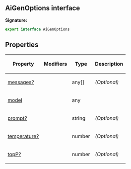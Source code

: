 
## AiGenOptions interface

**Signature:**

```typescript
export interface AiGenOptions 
```

## Properties

<table><thead><tr><th>

Property


</th><th>

Modifiers


</th><th>

Type


</th><th>

Description


</th></tr></thead>
<tbody><tr><td>

[messages?](/reference/aigenoptions/messages.md)


</td><td>


</td><td>

any\[\]


</td><td>

_(Optional)_


</td></tr>
<tr><td>

[model](/reference/aigenoptions/model.md)


</td><td>


</td><td>

any


</td><td>


</td></tr>
<tr><td>

[prompt?](/reference/aigenoptions/prompt.md)


</td><td>


</td><td>

string


</td><td>

_(Optional)_


</td></tr>
<tr><td>

[temperature?](/reference/aigenoptions/temperature.md)


</td><td>


</td><td>

number


</td><td>

_(Optional)_


</td></tr>
<tr><td>

[topP?](/reference/aigenoptions/topp.md)


</td><td>


</td><td>

number


</td><td>

_(Optional)_


</td></tr>
</tbody></table>

